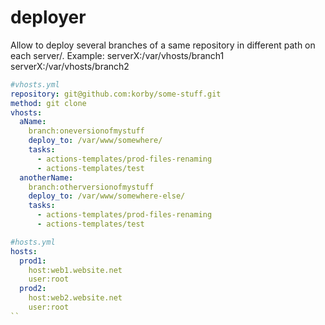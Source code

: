 # deployer
Allow to deploy several branches of a same repository in different path on each server/.
Example:
serverX:/var/vhosts/branch1
serverX:/var/vhosts/branch2


```yaml
#vhosts.yml
repository: git@github.com:korby/some-stuff.git
method: git clone
vhosts:
  aName:
    branch:oneversionofmystuff
    deploy_to: /var/www/somewhere/
    tasks:
      - actions-templates/prod-files-renaming
      - actions-templates/test
  anotherName:
    branch:otherversionofmystuff
    deploy_to: /var/www/somewhere-else/
    tasks:
      - actions-templates/prod-files-renaming
      - actions-templates/test
```
```yaml
#hosts.yml
hosts:
  prod1:
    host:web1.website.net
    user:root
  prod2:
    host:web2.website.net
    user:root
``
